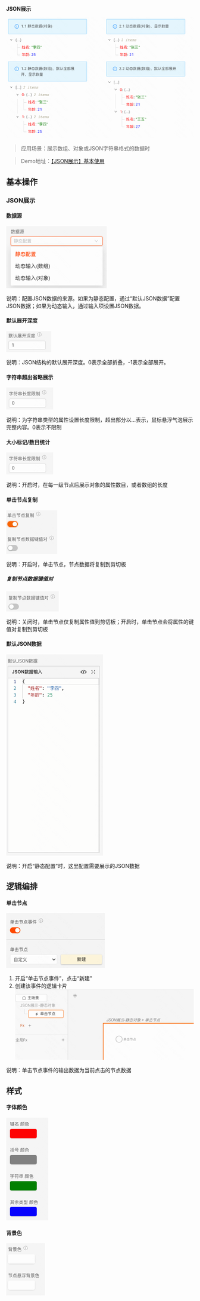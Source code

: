 **JSON展示**

![JSON展示](img/image.png)

> 应用场景：展示数组、对象或JSON字符串格式的数据时

> Demo地址：[【JSON展示】基本使用](https://my.mybricks.world/mybricks-pc-page/index.html?id=470865296592965)
## 基本操作
### JSON展示
#### 数据源

![Alt text](img/image-1.png)

说明：配置JSON数据的来源。如果为静态配置，通过“默认JSON数据”配置JSON数据；如果为动态输入，通过输入项设置JSON数据。
#### 默认展开深度

![Alt text](img/image-2.png)

说明：JSON结构的默认展开深度。0表示全部折叠，-1表示全部展开。
#### 字符串超出省略展示

![Alt text](img/image-11.png)

说明：为字符串类型的属性设置长度限制，超出部分以...表示，鼠标悬浮气泡展示完整内容。0表示不限制
#### 大小标记/数目统计

![Alt text](img/image-3.png)

说明：开启时，在每一级节点后展示对象的属性数目，或者数组的长度
#### 单击节点复制

![Alt text](img/image-4.png)

说明：开启时，单击节点，节点数据将复制到剪切板
##### 复制节点数据键值对

![Alt text](img/image-5.png)

说明：关闭时，单击节点仅复制属性值到剪切板；开启时，单击节点会将属性的键值对复制到剪切板
#### 默认JSON数据

![Alt text](img/image-6.png)

说明：开启“静态配置”时，这里配置需要展示的JSON数据
## 逻辑编排
#### 单击节点

![Alt text](img/image-7.png)

1.  开启“单击节点事件”，点击“新建”
2.  创建该事件的逻辑卡片![Alt text](img/image-8.png)

说明：单击节点事件的输出数据为当前点击的节点数据
## 样式
#### 字体颜色

![Alt text](img/image-9.png)
#### 背景色

![Alt text](img/image-10.png)
